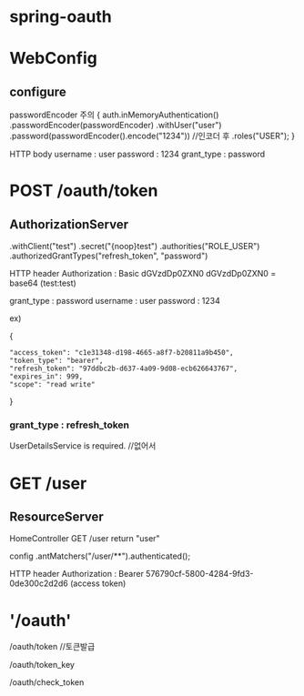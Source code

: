 # spring-oauth

# WebConfig
## configure

passwordEncoder 주의
{
auth.inMemoryAuthentication()
.passwordEncoder(passwordEncoder)
.withUser("user")
.password(passwordEncoder().encode("1234")) //인코더 후
.roles("USER");
}


HTTP body 
username : user
password : 1234
grant_type : password

# POST /oauth/token
## AuthorizationServer
.withClient("test")
.secret("{noop}test")
.authorities("ROLE_USER")
.authorizedGrantTypes("refresh_token", "password")

HTTP header Authorization : Basic dGVzdDp0ZXN0
dGVzdDp0ZXN0 = base64 (test:test) 

grant_type : password
username : user
password : 1234


ex)

{

    "access_token": "c1e31348-d198-4665-a8f7-b20811a9b450",
    "token_type": "bearer",
    "refresh_token": "97ddbc2b-d637-4a09-9d08-ecb626643767",
    "expires_in": 999,
    "scope": "read write"
    
}

### grant_type : refresh_token
UserDetailsService is required. //없어서

# GET /user
## ResourceServer

HomeController GET /user
return "user"

config
.antMatchers("/user/**").authenticated();

HTTP header Authorization : Bearer 576790cf-5800-4284-9fd3-0de300c2d2d6 (access token)

# '/oauth'
/oauth/token   //토큰발급
 
/oauth/token_key

/oauth/check_token

